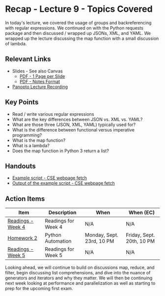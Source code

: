 # Recap - Lecture 9 - Topics Covered

In today's lecture, we covered the usage of groups and backreferencing with regular expressions.  We continued on with the Python requests package and then discussed / wrapped up JSONs, XML, and YAML.  We wrapped up the lecture discussing the map function with a small discussion of lambda.  

## Relevant Links

* Slides - See also Canvas
   * [PDF - 1 Page per Slide](https://canvas.nd.edu/files/3999103/download?download_frd=1)
   * [PDF - Notes Format](https://canvas.nd.edu/files/3999101/download?download_frd=1)
* [Panopto Lecture Recording](https://notredame.hosted.panopto.com/Panopto/Pages/Viewer.aspx?id=f8857918-52ae-412f-9fe7-b1ef01126efb)

## Key Points

* Read / write various regular expressions
* What are the key differences between JSON vs. XML vs. YAML?
* What are those three (JSON, XML, YAML) typically used for?
* What is the difference between functional versus imperative programming?
* What is the map function?
* What is a lambda?
* Does the map function in Python 3 return a list?

## Handouts

* [Example script - CSE webpage fetch](./webfetch.py)
* [Output of the example script - CSE webpage fetch](./output-web.txt)

## Action Items

| **Item** | **Description** | **When** | **When (EC)** |
|---|---|---|---|
| [Readings - Week 4](../../readings/readings-week04.md) | Readings for Week 4 | N/A | N/A | 
| [Homework 2](../../hw/hw02/README.md) | Python Automation | Monday, Sept. 23rd, 10 PM | Friday, Sept. 20th, 10 PM | 
| [Readings - Week 5](../../readings/readings-week05.md) | Readings for Week 5 | N/A | N/A | 

Looking ahead, we will continue to build on discussions map, reduce, and filter, begin discussing list comprehensions, and dive into the nuance of generators and iterators and why they matter.  We will then be continuing next week looking at performance and parallelization as well as starting to prep for the upcoming first exam.  
